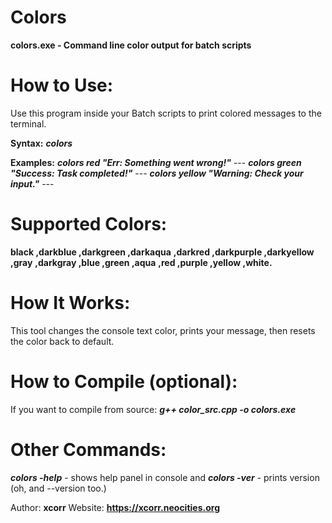 # Colors
**colors.exe - Command line color output for batch scripts**

# How to Use:
Use this program inside your Batch scripts to print colored messages to the terminal.

**Syntax:**
    ***colors <color> <message>***

**Examples:**
    ***colors red "Err: Something went wrong!"***
    ---
    ***colors green "Success: Task completed!"***
    ---
    ***colors yellow "Warning: Check your input."***
    ---

# Supported Colors:
  **black      ,darkblue     ,darkgreen    ,darkaqua**
  **,darkred    ,darkpurple   ,darkyellow   ,gray**
  **,darkgray   ,blue         ,green        ,aqua**
  **,red        ,purple       ,yellow       ,white.**

# How It Works:
This tool changes the console text color, prints your message, 
then resets the color back to default.

# How to Compile (optional):
If you want to compile from source:
    ***g++ color_src.cpp -o colors.exe***

# Other Commands:
***colors -help*** - shows help panel in console and ***colors -ver*** - prints version (oh, and --version too.)

Author: **xcorr**
Website: **https://xcorr.neocities.org**
